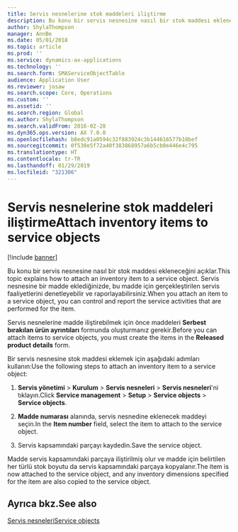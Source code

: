 ```yaml
---
title: Servis nesnelerine stok maddeleri iliştirme
description: Bu konu bir servis nesnesine nasıl bir stok maddesi ekleneceğini açıklar.
author: ShylaThompson
manager: AnnBe
ms.date: 05/01/2018
ms.topic: article
ms.prod: ''
ms.service: dynamics-ax-applications
ms.technology: ''
ms.search.form: SMAServiceObjectTable
audience: Application User
ms.reviewer: josaw
ms.search.scope: Core, Operations
ms.custom: ''
ms.assetid: ''
ms.search.region: Global
ms.author: ShylaThompson
ms.search.validFrom: 2016-02-28
ms.dyn365.ops.version: AX 7.0.0
ms.openlocfilehash: b8edc91a0594c32f883924c3b144616577b10bef
ms.sourcegitcommit: 0f530e5f72a40f383868957a6b5cb0e446e4c795
ms.translationtype: HT
ms.contentlocale: tr-TR
ms.lasthandoff: 01/29/2019
ms.locfileid: "321306"
---
```

# <a name="attach-inventory-items-to-service-objects"></a><span data-ttu-id="fe947-103">Servis nesnelerine stok maddeleri iliştirme</span><span class="sxs-lookup"><span data-stu-id="fe947-103">Attach inventory items to service objects</span></span>    

[!include [banner](../includes/banner.md)]


<span data-ttu-id="fe947-104">Bu konu bir servis nesnesine nasıl bir stok maddesi ekleneceğini açıklar.</span><span class="sxs-lookup"><span data-stu-id="fe947-104">This topic explains how to attach an inventory item to a service object.</span></span> <span data-ttu-id="fe947-105">Servis nesnesine bir madde eklediğinizde, bu madde için gerçekleştirilen servis faaliyetlerini denetleyebilir ve raporlayabilirsiniz.</span><span class="sxs-lookup"><span data-stu-id="fe947-105">When you attach an item to a service object, you can control and report the service activities that are performed for the item.</span></span>

<span data-ttu-id="fe947-106">Servis nesnelerine madde iliştirebilmek için önce maddeleri **Serbest bırakılan ürün ayrıntıları** formunda oluşturmanız gerekir.</span><span class="sxs-lookup"><span data-stu-id="fe947-106">Before you can attach items to service objects, you must create the items in the **Released product details** form.</span></span> 

<span data-ttu-id="fe947-107">Bir servis nesnesine stok maddesi eklemek için aşağıdaki adımları kullanın:</span><span class="sxs-lookup"><span data-stu-id="fe947-107">Use the following steps to attach an inventory item to a service object:</span></span>

1.  <span data-ttu-id="fe947-108">**Servis yönetimi** \> **Kurulum** \> **Servis nesneleri** \> **Servis nesneleri**'ni tıklayın.</span><span class="sxs-lookup"><span data-stu-id="fe947-108">Click **Service management** \> **Setup** \> **Service objects** \> **Service objects**.</span></span>

2.  <span data-ttu-id="fe947-109">**Madde numarası** alanında, servis nesnedine eklenecek maddeyi seçin.</span><span class="sxs-lookup"><span data-stu-id="fe947-109">In the **Item number** field, select the item to attach to the service object.</span></span>

3.  <span data-ttu-id="fe947-110">Servis kapsamındaki parçayı kaydedin.</span><span class="sxs-lookup"><span data-stu-id="fe947-110">Save the service object.</span></span>

<span data-ttu-id="fe947-111">Madde servis kapsamındaki parçaya iliştirilmiş olur ve madde için belirtilen her türlü stok boyutu da servis kapsamındaki parçaya kopyalanır.</span><span class="sxs-lookup"><span data-stu-id="fe947-111">The item is now attached to the service object, and any inventory dimensions specified for the item are also copied to the service object.</span></span>

## <a name="see-also"></a><span data-ttu-id="fe947-112">Ayrıca bkz.</span><span class="sxs-lookup"><span data-stu-id="fe947-112">See also</span></span>

[<span data-ttu-id="fe947-113">Servis nesneleri</span><span class="sxs-lookup"><span data-stu-id="fe947-113">Service objects</span></span>](service-objects.md)

  


